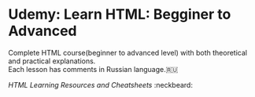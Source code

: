 # Udemy: Learn HTML: Begginer to Advanced #  

Complete HTML course(beginner to advanced level) with both theoretical and practical explanations.  
Each lesson has comments in Russian language.🇷🇺
 
 
_HTML Learning Resources and Cheatsheets_ :neckbeard:
